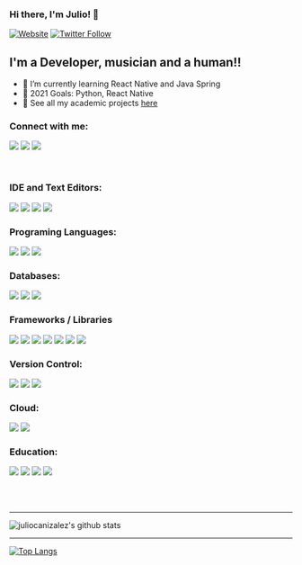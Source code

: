 ### Hi there, I'm Julio! 👋

[![Website](https://img.shields.io/website?label=juliocanizalez.com&style=for-the-badge&url=https%3A%2F%2Fjuliocanizalez.com)](https://juliocanizalez.com)
[![Twitter Follow](https://img.shields.io/twitter/follow/julioecanizalez?color=1DA1F2&logo=twitter&style=for-the-badge)](https://twitter.com/intent/follow?original_referer=https%3A%2F%2Fgithub.com%2FcodeSTACKr&screen_name=julioecanizalez)

## I'm a Developer, musician and a human!!

- :seedling: I’m currently learning React Native and Java Spring
- :goal_net: 2021 Goals: Python, React Native
- :page_facing_up: See all my academic projects [here](https://github.com/bullshitprojects)

### Connect with me:

[<img src="https://img.shields.io/badge/website-000000?style=for-the-badge&logo=About.me&logoColor=white" />][website]
[<img src="https://img.shields.io/badge/Twitter-1DA1F2?style=for-the-badge&logo=twitter&logoColor=white" />][twitter]
[<img src="https://img.shields.io/badge/LinkedIn-0077B5?style=for-the-badge&logo=linkedin&logoColor=white" />][linkedin]

<br />

### IDE and Text Editors:

[<img src="https://img.shields.io/badge/Visual%20Studio%20Code-0078d7.svg?style=for-the-badge&logo=visual-studio-code&logoColor=white" />](#)
[<img src="https://img.shields.io/badge/IntelliJIDEA-000000.svg?style=for-the-badge&logo=intellij-idea&logoColor=white" />](#)
[<img src="https://img.shields.io/badge/NeoVim-%2357A143.svg?&style=for-the-badge&logo=neovim&logoColor=white" />](#)
[<img src="https://img.shields.io/badge/NetBeansIDE-1B6AC6.svg?style=for-the-badge&logo=apache-netbeans-ide&logoColor=white" />](#)

### Programing Languages:

[<img src="https://img.shields.io/badge/javascript-%23323330.svg?style=for-the-badge&logo=javascript&logoColor=%23F7DF1E" />](#)
[<img src="https://img.shields.io/badge/java-%23ED8B00.svg?style=for-the-badge&logo=java&logoColor=white" />](#)
[<img src="https://img.shields.io/badge/typescript-%23007ACC.svg?style=for-the-badge&logo=typescript&logoColor=white" />](#)

### Databases:

[<img src="https://img.shields.io/badge/MySQL-00000F?style=for-the-badge&logo=mysql&logoColor=white" />](#)
[<img src="https://img.shields.io/badge/PostgreSQL-316192?style=for-the-badge&logo=postgresql&logoColor=white">](#)
[<img src="https://img.shields.io/badge/Oracle-F80000?style=for-the-badge&logo=oracle&logoColor=white">](#)

### Frameworks / Libraries

[<img src="https://img.shields.io/badge/react-%2320232a.svg?style=for-the-badge&logo=react&logoColor=%2361DAFB" />](#)
[<img src="https://img.shields.io/badge/redux-%23593d88.svg?style=for-the-badge&logo=redux&logoColor=white" />](#)
[<img src="https://img.shields.io/badge/spring-%236DB33F.svg?style=for-the-badge&logo=spring&logoColor=white" />](#)
[<img src="https://img.shields.io/badge/SASS-hotpink.svg?style=for-the-badge&logo=SASS&logoColor=white" />](#)
[<img src="https://img.shields.io/badge/tailwindcss-%2338B2AC.svg?style=for-the-badge&logo=tailwind-css&logoColor=white" />](#)
[<img src="https://img.shields.io/badge/bootstrap-%23563D7C.svg?style=for-the-badge&logo=bootstrap&logoColor=white" />](#)
[<img src="https://img.shields.io/badge/MUI-%230081CB.svg?style=for-the-badge&logo=material-ui&logoColor=white" />](#)

### Version Control:

[<img src="https://img.shields.io/badge/git-%23F05033.svg?style=for-the-badge&logo=git&logoColor=white" />](#)
[<img src="https://img.shields.io/badge/github-%23121011.svg?style=for-the-badge&logo=github&logoColor=white" />](#)
[<img src="https://img.shields.io/badge/gitlab-%23181717.svg?style=for-the-badge&logo=gitlab&logoColor=white" />](#)

### Cloud:

[<img src="https://img.shields.io/badge/AWS-%23FF9900.svg?style=for-the-badge&logo=amazon-aws&logoColor=white" />](#)
[<img src="https://img.shields.io/badge/vercel-%23000000.svg?style=for-the-badge&logo=vercel&logoColor=white" />](#)

### Education:

[<img src="https://img.shields.io/badge/MDN_Web_Docs-black?style=for-the-badge&logo=mdnwebdocs&logoColor=white" />](#)
[<img src="https://img.shields.io/badge/Udemy-A435F0?style=for-the-badge&logo=Udemy&logoColor=white" />](#)
[<img src="https://img.shields.io/badge/Freecodecamp-%23123.svg?&style=for-the-badge&logo=freecodecamp&logoColor=green" />](#)
[<img src="https://img.shields.io/badge/LeetCode-000000?style=for-the-badge&logo=LeetCode&logoColor=#d16c06" />](#)

<br />
<br />

---

![juliocanizalez's github stats](https://github-readme-stats.vercel.app/api?username=juliocanizalez&show_icons=true&theme=radical&hide=prs,issues)

---

[![Top Langs](https://github-readme-stats.vercel.app/api/top-langs/?username=juliocanizalez&hide=html,plpgsql&langs_count=6&layout=compact)](https://github.com/juliocanizalez/)

[website]: https://juliocanizalez.com
[twitter]: https://twitter.com/julioecanizalez
[linkedin]: https://linkedin.com/in/juliocanizalez
